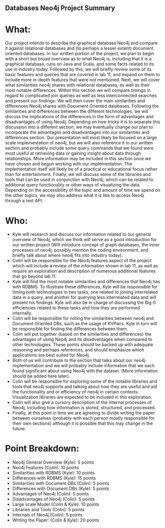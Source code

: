 ## Databases Neo4j Project Summary 

# What: 

Our project intends to describe the graphical database Neo4j and compare it against relational databases and (to perhaps a lesser extent) document oriented databases. In our written portion of the project, we plan to begin with a short but broad overview as to what Neo4j is, including that it is a graphical database, runs on Java and Scala, and some facts related to its use in industry today. Followed by this, we will briefly review some of its basic features and queries that are covered in lab 11, and expand on them to include more in-depth features that were not mentioned. Next, we will cover what similarities neo4j shares with relational databases, as well as their most notable differences. Within this section we will compare timings in regard to complicated join queries as well as less interconnected searches and present our findings.
We will then cover the main similarities and differences Neo4j shares with Document Oriented databases. Following the similarities and differences between the different technologies, we will discuss the implications of the differences in the form of advantages and disadvantages of using Neo4j. Depending on how tricky it is to separate this discussion into a different section, we may eventually change our plan to incorporate the advantages and disadvantages into our similarities and differences section.
Our presentation will most likely be focused on a large scale implementation of neo4j, but we will also reference it in our written section and probably include some query commands that we found were most useful at retrieving data or gaining insight about data through relationships. More information may be included in this section once we have chosen and begun working with our implementation. The implementation itself will likely be of a practical or educational focus rather than for entertainment.
Finally, we will discuss some of the libraries and tools that can be used in conjunction with Neo4j, which can be related to additional query functionality or other ways of visualizing the data. Depending on the accessibility of the topic and amount of time we spend on the other topics, we may also address what it is like to access Neo4j through a rest API.
	
# Who:
* Kyle will research and discuss our information related to our general overview of Neo4j, which we think will serve as a good introduction for our written project (Will introduce concept of graph databases, the inner processes of neo4j, possibly mention the coding environment, and briefly talk about where neo4j fits into industry today).
* Colin will be responsible for the Neo4j features aspect of the project which will include a review of the information shown in lab 11, as well as require an exploration and description of numerous additional features that go beyond lab 11.
* Kyle will find the most notable similarities and differences that Neo4j has with RDBMS. To illustrate these differences, Kyle will be responsible for timing both technologies in two tasks, one related to joining interrelated data in a query, and another for querying less interrelated data and will present his findings. Kyle will also be in charge of discussing the Big O efficiencies related to these tasks and how they are performed internally.
* Colin will be responsible for noting the similarities between neo4j and Document Oriented DBs, such as the usage of KVPairs. Kyle in turn will be responsible for finding the differences between them.
* Colin will put together (based on the similarities and differences) the advantages of using Neo4j and its disadvantages when compared to other technologies. These points should be backed up with adequate reasoning and perhaps references, and should emphasize which applications are best suited for Neo4j.
* Both of us will contribute to the section that talks about our neo4j implementation and we will probably include information that we each found significant about using Neo4j with the dataset. (More information should be added here later).
* Colin will be responsible for exploring some of the notable libraries and tools that neo4j supports and talking about how they are useful and aid the functionality and or efficiency of neo4j in certain contexts. Visualization libraries are expected to be included in this exploration.
* Colin will also give a cursory description of the internal processes of Neo4j, including how information is stored, structured, and processed.
* Finally, at this point in time we are agreeing to divide writing the paper between ourselves (probably with each person mostly responsible for their own sections) although it is possible that this may change in the future.

# Point Breakdown:

* Neo4j General Overview (Kyle): 5 points
* Neo4j Features (Colin): 10 points
* Similarities with RDBMS (Kyle): 10 points
* Differences with RDBMS (Kyle): 15 points
* Similarities with Document DBs (Colin): 5 points
* Differences with Document DBs (Kyle): 5 points
* Advantages of Neo4j (Colin): 5 points
* Disadvantages of Neo4j (Colin): 5 points
* Large scale Model (Colin & Kyle): 10 points
* Libraries and Tools (Colin): 5 points
* Internals of Neo4j (Colin): 5 points
* Writing the Paper: (Colin & Kyle): 20 points
